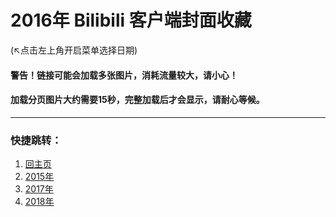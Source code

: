 # 2016年 Bilibili 客户端封面收藏 
(↖点击左上角开启菜单选择日期)
#### 警告！链接可能会加载多张图片，消耗流量较大，请小心！
#### 加载分页图片大约需要15秒，完整加载后才会显示，请耐心等候。
---
### 快捷跳转：
1. [回主页](https://bilicover.gitbooks.io/main/)
2. [2015年](https://bilicover.gitbooks.io/2015/)
3. [2017年](https://bilicover.gitbooks.io/2017/)
4. [2018年](https://bilicover.gitbooks.io/2018/)
